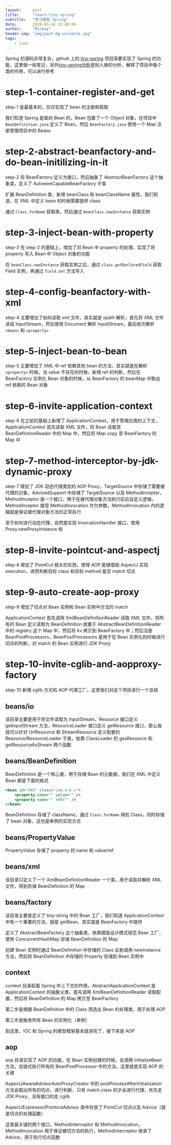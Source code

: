 ```yaml
---
layout:     post
title:      "learn-tiny-spring"
subtitle:   "学习微型 Spring"
date:       2020-03-14 15:00:00
author:     "Mickey"
header-img: "img/post-bg-universe.jpg"
tags:
    - java
---
```


Spring 的源码非常复杂，github 上的 [tiny-spring](https://github.com/code4craft/tiny-spring/) 项目简要实现了 Spring 的功能，这里做一些笔记，另外[tiny-spring分析](https://www.zybuluo.com/dugu9sword/note/382745)是别人做的分析，解释了项目中每个类的作用，可以进行参考

# step-1-container-register-and-get

step-1 是最基本的，仅仅实现了 bean 的注册和获取

我们知道 Spring 是面向 Bean 的，Bean 包裹了一个 Object 对象，在项目中 `BeanDefinition.java` 定义了 Bean，然后 `BeanFactory.java` 使用一个 Map 注册管理项目中的 Beans

# step-2-abstract-beanfactory-and-do-bean-initilizing-in-it

step-2 将 BeanFactory 定义为接口，然后抽象了 AbstractBeanFactory 这个抽象类，定义了 AutowireCapableBeanFactory 子类

扩展 BeanDefinition 类，新增 beanClass 和 beanClassName 属性，我们知道，在 XML 中定义 bean 的时候需要提供 class

通过 `Class.forName` 获取类，然后通过 `beanClass.newInstance` 获取实例

# step-3-inject-bean-with-property

step-3 在 step-2 的基础上，增加了对 Bean 中 property 的处理，实现了将 property 写入 Bean 中 Object 对象的功能

在 `beanClass.newInstance` 获取实例之后，通过 `class.getDeclaredField` 获取 Field 实例，再通过 `field.set` 方法写入

# step-4-config-beanfactory-with-xml

step-4 主要增加了如何读取 xml 文件，其实就是 xpath 解析，首先将 XML 文件读成 InputStream，然后使用 Document 解析 InputStream，最后依次解析 `<bean>` 和 `<property>`

# step-5-inject-bean-to-bean

step-5 主要增加了 XML 中 ref 依赖其他 bean 的方法，其实就是在解析 `<property>` 时候，当 value 不存在的时候，新增 ref 的判断，然后在 BeanFactory 实例化 Bean 对象的时候，从 BeanFactory 的 beanMap 中取出 ref 依赖的 Bean 对象

# step-6-invite-application-context

step-6 在之前的基础上新增了 ApplicationContext，用于管理应用的上下文，ApplicationContext 首先读取 XML 文件，将 Bean 读取至 BeanDefinitionReader 中的 Map 中，然后将 Map copy 至 BeanFactory 的 Map 中

# step-7-method-interceptor-by-jdk-dynamic-proxy

step-7 增加了 JDK 动态代理类型的 AOP Proxy，TargetSource 中存储了需要被代理的对象，AdvisedSupport 中存储了 TargetSource 以及 MethodInceptor，MethodInceptor 是一个接口，用于在被代理对象方法执行前后自定义逻辑，MethodInceptor 接受 MethodInvocation 作为参数，MethodInvocation 内的逻辑就是保证被代理对象方法的正常执行

至于如何进行动态代理，自然是实现 InvocationHandler 接口，使用 Proxy.newProxyInstance 啦

# step-8-invite-pointcut-and-aspectj

step-8 增加了 PointCut 相关的东西，使得 AOP 能够借助 AspectJ 实现 execution，进而判断目标 class 和目标 method 是否 match 切点

# step-9-auto-create-aop-proxy

step-9 增加了切点对 Bean 实例和 Bean 实例中方法的 match

ApplicationContext 首先调用 XmlBeanDefinitionReader 读取 XML 文件，将所有的 Bean 定义读取为 BeanDefinition 放置于 AbstractBeanDefinitionReader 中的 registry 这个 Map 中，然后将 kv 拷贝到 BeanFactory 中；然后注册 BeanPostProcessors，BeanPostProcessors 是用于在 Bean 实例化的时候进行切点的判断，对 match 的 Bean 实例进行 JDK Proxy

# step-10-invite-cglib-and-aopproxy-factory

step-10 新增 cglib 方式和 AOP 代理工厂，这里我们对这个项目进行一个总结

## beans/io

该目录主要是用于将文件读取为 InputStream，Resource 接口定义 getInputStream 方法，ResourceLoader 接口定义 getResource 接口，那么我就可以针对 UrlResource 和 StreamResource 定义配套的 Resource/ResourceLoader 子类，依靠 ClassLoader 的 gesResource 和 getResourceAsStream 两个函数

## beans/BeanDefinition

BeanDefinition 是一个核心类，用于存储 Bean 的元数据，我们在 XML 中定义 Bean 都是下面的格式

```xml
<bean id="XXX" class="com.a.b.c">
    <property name="" value="" />
    <property name="" ref="" />
</bean>
```

BeanDefinition 存储了 className，通过 `Class.forName` 得到 Class，同时存储了 bean 对象，这也是单例的实现方式

## beans/PropertyValue

PropertyValue 存储了 property 的 name 和 value/ref

## beans/xml

该目录只定义了一个 XmlBeanDefinitionReader 一个类，用于读取并解析 XML 文件，得到存储 BeanDefinition 的 Map

## beans/factory

该目录主要是定义了 tiny-string 中的 Bean 工厂，我们知道 ApplicationContext 中有一个重要的方法，就是 getBean，其实就是 BeanFactory 中提供

定义了 AbstractBeanFactory 这个抽象类，依靠模版设计模式规范 Bean 工厂，使用 ConcurrentHashMap 存储 BeanDefinition 的 Map

创建 Bean 实例时通过 BeanDefinition 中存储的 Class 反射调用 newInstance 方法，然后将 BeanDefinition 中存储的 Property 存储到 Bean 实例中

## context

context 目录起着 Spring 中上下文的作用，AbstractApplicationContext 是 ApplicationContext 的抽象父类，首先调用 XmlBeanDefinitionReader 读取配置，然后将 BeanDefinition 的 Map 拷贝至 BeanFactory

第二步是根据 BeanDefinition 中的 Class 筛选出 Bean 的处理类，用于处理 AOP

第三步是触发所有 Bean 的实例化（单例）

到这里，IOC 和 Spring 的微型框架基本就讲完了，接下来是 AOP

## aop

aop 目录实现了 AOP 的功能，在 Bean 实例创建的时候，会调用 initializeBean 方法，会链式执行所有的 BeanPostProcessor 中的方法，这里就是实现 AOP 的关键

AspectJAwareAdvisorAutoProxyCreator 中的 postProcessAfterInitialization 方法会取出所有的切点，进行判断，只有 match class 的才会进行代理，优先走 JDK Proxy，没有接口的走 cglib

AspectJExpressionPointcutAdvisor 类中存放了 PointCut 切点以及 Advice（就是切点的处理函数）

这里最关键的两个接口，MethodInterceptor 和 MethodInvocation，MethodInvocation 用于保证被切方法的执行，MethodInterceptor 继承了 Advice，用于执行切点函数